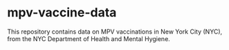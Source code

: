 # mpv-vaccine-data
This repository contains data on MPV vaccinations in New York City (NYC), from the NYC Department of Health and Mental Hygiene.
